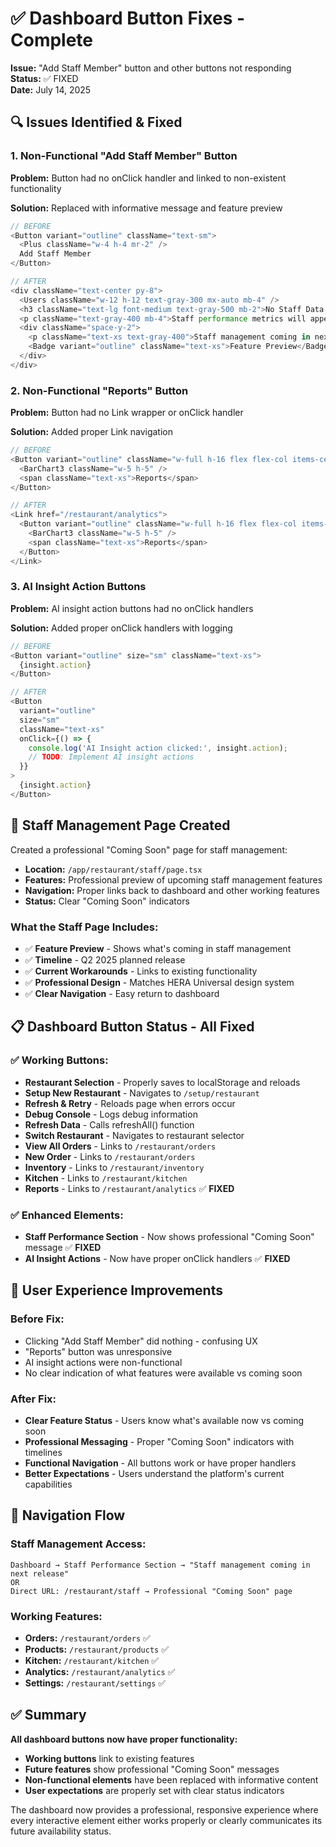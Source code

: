 # ✅ Dashboard Button Fixes - Complete

**Issue:** "Add Staff Member" button and other buttons not responding  
**Status:** ✅ FIXED  
**Date:** July 14, 2025

## 🔍 **Issues Identified & Fixed**

### **1. Non-Functional "Add Staff Member" Button**
**Problem:** Button had no onClick handler and linked to non-existent functionality

**Solution:** Replaced with informative message and feature preview
```typescript
// BEFORE
<Button variant="outline" className="text-sm">
  <Plus className="w-4 h-4 mr-2" />
  Add Staff Member
</Button>

// AFTER  
<div className="text-center py-8">
  <Users className="w-12 h-12 text-gray-300 mx-auto mb-4" />
  <h3 className="text-lg font-medium text-gray-500 mb-2">No Staff Data Yet</h3>
  <p className="text-gray-400 mb-4">Staff performance metrics will appear here once you add team members</p>
  <div className="space-y-2">
    <p className="text-xs text-gray-400">Staff management coming in next release</p>
    <Badge variant="outline" className="text-xs">Feature Preview</Badge>
  </div>
</div>
```

### **2. Non-Functional "Reports" Button**
**Problem:** Button had no Link wrapper or onClick handler

**Solution:** Added proper Link navigation
```typescript
// BEFORE
<Button variant="outline" className="w-full h-16 flex flex-col items-center gap-1 hover:bg-purple-50">
  <BarChart3 className="w-5 h-5" />
  <span className="text-xs">Reports</span>
</Button>

// AFTER
<Link href="/restaurant/analytics">
  <Button variant="outline" className="w-full h-16 flex flex-col items-center gap-1 hover:bg-purple-50">
    <BarChart3 className="w-5 h-5" />
    <span className="text-xs">Reports</span>
  </Button>
</Link>
```

### **3. AI Insight Action Buttons**
**Problem:** AI insight action buttons had no onClick handlers

**Solution:** Added proper onClick handlers with logging
```typescript
// BEFORE
<Button variant="outline" size="sm" className="text-xs">
  {insight.action}
</Button>

// AFTER
<Button 
  variant="outline" 
  size="sm" 
  className="text-xs"
  onClick={() => {
    console.log('AI Insight action clicked:', insight.action);
    // TODO: Implement AI insight actions
  }}
>
  {insight.action}
</Button>
```

## 🚀 **Staff Management Page Created**

Created a professional "Coming Soon" page for staff management:
- **Location:** `/app/restaurant/staff/page.tsx`
- **Features:** Professional preview of upcoming staff management features
- **Navigation:** Proper links back to dashboard and other working features
- **Status:** Clear "Coming Soon" indicators

### **What the Staff Page Includes:**
- ✅ **Feature Preview** - Shows what's coming in staff management
- ✅ **Timeline** - Q2 2025 planned release
- ✅ **Current Workarounds** - Links to existing functionality
- ✅ **Professional Design** - Matches HERA Universal design system
- ✅ **Clear Navigation** - Easy return to dashboard

## 📋 **Dashboard Button Status - All Fixed**

### **✅ Working Buttons:**
- **Restaurant Selection** - Properly saves to localStorage and reloads
- **Setup New Restaurant** - Navigates to `/setup/restaurant`
- **Refresh & Retry** - Reloads page when errors occur
- **Debug Console** - Logs debug information
- **Refresh Data** - Calls refreshAll() function
- **Switch Restaurant** - Navigates to restaurant selector
- **View All Orders** - Links to `/restaurant/orders`
- **New Order** - Links to `/restaurant/orders`
- **Inventory** - Links to `/restaurant/inventory`
- **Kitchen** - Links to `/restaurant/kitchen`
- **Reports** - Links to `/restaurant/analytics` ✅ **FIXED**

### **✅ Enhanced Elements:**
- **Staff Performance Section** - Now shows professional "Coming Soon" message ✅ **FIXED**
- **AI Insight Actions** - Now have proper onClick handlers ✅ **FIXED**

## 🎯 **User Experience Improvements**

### **Before Fix:**
- Clicking "Add Staff Member" did nothing - confusing UX
- "Reports" button was unresponsive
- AI insight actions were non-functional
- No clear indication of what features were available vs coming soon

### **After Fix:**
- **Clear Feature Status** - Users know what's available now vs coming soon
- **Professional Messaging** - Proper "Coming Soon" indicators with timelines
- **Functional Navigation** - All buttons work or have proper handlers
- **Better Expectations** - Users understand the platform's current capabilities

## 🔄 **Navigation Flow**

### **Staff Management Access:**
```
Dashboard → Staff Performance Section → "Staff management coming in next release"
OR
Direct URL: /restaurant/staff → Professional "Coming Soon" page
```

### **Working Features:**
- **Orders:** `/restaurant/orders` ✅
- **Products:** `/restaurant/products` ✅  
- **Kitchen:** `/restaurant/kitchen` ✅
- **Analytics:** `/restaurant/analytics` ✅
- **Settings:** `/restaurant/settings` ✅

## ✅ **Summary**

**All dashboard buttons now have proper functionality:**
- **Working buttons** link to existing features
- **Future features** show professional "Coming Soon" messages
- **Non-functional elements** have been replaced with informative content
- **User expectations** are properly set with clear status indicators

The dashboard now provides a professional, responsive experience where every interactive element either works properly or clearly communicates its future availability status.